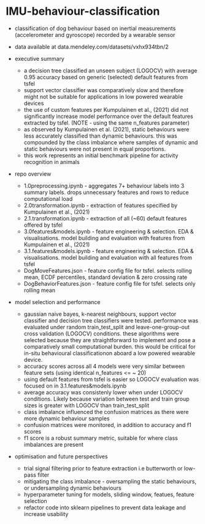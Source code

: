# IMU-behaviour-classification
- classification of dog behaviour based on inertial measurements (accelerometer and gyroscope) recorded by a wearable sensor 
- data available at data.mendeley.com/datasets/vxhx934tbn/2

- executive summary
    - a decision tree classified an unseen subject (LOGOCV) with average 0.95 accuracy based on generic (selected) default features from tsfel
    - support vector classifier was comparatively slow and therefore might not be suitable for applications in low powered wearable devices
    - the use of custom features per Kumpulainen et al., (2021) did not significantly increase model performance over the default features extracted by tsfel. (NOTE - using the same n_features parameter) 
    - as observed by Kumpulainen et al. (2021), static behaviours were less accurately classified than dynamic behaviours. this was compounded by the class imbalance where samples of dynamic and static behaviours were not present in equal proportions. 
    - this work represents an initial benchmark pipeline for activity recognition in animals

- repo overview 
    - 1.0preprocessing.ipynb - aggregates 7+ behaviour labels into 3 summary labels. drops unnecessary features and rows to reduce computational load
    - 2.0transformation.ipynb - extraction of features specified by Kumpulainen et al., (2021)
    - 2.1.transformation.ipynb - extraction of all (~60) default features offered by tsfel 
    - 3.0features&models.ipynb - feature engineering & selection. EDA & visualisations. model building and evaluation with features from Kumpulainen et al., (2021)
    - 3.1.features&models.ipynb - feature engineering & selection. EDA & visualisations. model building and evaluation with all features from tsfel
    - DogMoveFeatures.json - feature config file for tsfel. selects rolling mean, ECDF percentiles, standard deviation & zero crossing rate 
    - DogBehaviorFeatures.json - feature config file for tsfel. selects only rolling mean 

- model selection and performance 
    - gaussian naive bayes, k-nearest neighbours, support vector classifier and decision tree classifiers were tested. performance was evaluated under random train_test_split and leave-one-group-out cross validation (LOGOCV) conditions. these algorithms were selected because they are straightforward to implement and pose a comparatively small computational burden. this would be critical for in-situ behavioural classificationon aboard a low powered wearable device. 
    - accuracy scores across all 4 models were very similar between feature sets (using identical n_features <= ~ 20)
    - using default features from tsfel is easier so LOGOCV evaluation was focused on in 3.1.features&models.ipynb 
    - average accuracy was consistenly lower when under LOGOCV conditions. Likely because variation between test and train group sizes is greater with LOGOCV than train_test_split
    - class imbalance influenced the confusion matrices as there were more dynamic behaviour samples 
    - confusion matrices were monitored, in addition to accuracy and f1 scores
    - f1 score is a robust summary metric, suitable for where class imbalances are present 

- optimisation and future perspectives   
    - trial signal filtering prior to feature extraction i.e butterworth or low-pass filter 
    - mitigating the class imbalance - oversampling the static behaviours, or undersampling dynamic behaviours
    - hyperparameter tuning for models, sliding window, featues, feature selection
    - refactor code into sklearn pipelines to prevent data leakage and increase usability 

